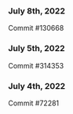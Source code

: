 ### July 8th, 2022

Commit #130668

### July 5th, 2022

Commit #314353


### July 4th, 2022

Commit #72281

